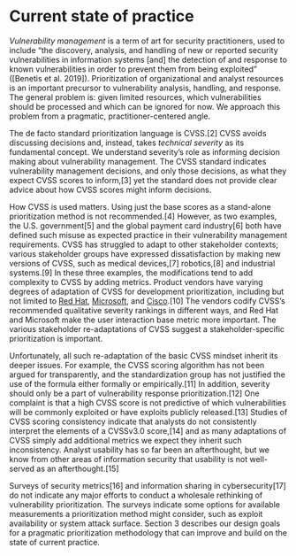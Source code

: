

# Current state of practice

*Vulnerability management* is a term of art for security practitioners, used to include “the discovery, analysis, and handling of new or reported security vulnerabilities in information systems \[and\] the detection of and response to known vulnerabilities in order to prevent them from being exploited” ([Benetis et al. 2019]). Prioritization of organizational and analyst resources is an important precursor to vulnerability analysis, handling, and response. The general problem is: given limited resources, which vulnerabilities should be processed and which can be ignored for now. We approach this problem from a pragmatic, practitioner-centered angle.

The de facto standard prioritization language is CVSS.\[2\] CVSS avoids discussing decisions and, instead, takes *technical severity* as its fundamental concept. We understand severity’s role as informing decision making about vulnerability management. The CVSS standard indicates vulnerability management decisions, and only those decisions, as what they expect CVSS scores to inform,\[3\] yet the standard does not provide clear advice about how CVSS scores might inform decisions.

How CVSS is used matters. Using just the base scores as a stand-alone prioritization method is not recommended.\[4\] However, as two examples, the U.S. government\[5\] and the global payment card industry\[6\] both have defined such misuse as expected practice in their vulnerability management requirements. CVSS has struggled to adapt to other stakeholder contexts; various stakeholder groups have expressed dissatisfaction by making new versions of CVSS, such as medical devices,\[7\] robotics,\[8\] and industrial systems.\[9\] In these three examples, the modifications tend to add complexity to CVSS by adding metrics. Product vendors have varying degrees of adaptation of CVSS for development prioritization, including but not limited to [Red Hat](https://access.redhat.com/security/updates/classification), [Microsoft](https://www.microsoft.com/en-us/msrc/security-update-severity-rating-system), and [Cisco](https://tools.cisco.com/security/center/resources/security_vulnerability_policy.html#asr).\[10\] The vendors codify CVSS’s recommended qualitative severity rankings in different ways, and Red Hat and Microsoft make the user interaction base metric more important. The various stakeholder re-adaptations of CVSS suggest a stakeholder-specific prioritization is important.

Unfortunately, all such re-adaptation of the basic CVSS mindset inherit its deeper issues. For example, the CVSS scoring algorithm has not been argued for transparently, and the standardization group has not justified the use of the formula either formally or empirically.\[11\] In addition, severity should only be a part of vulnerability response prioritization.\[12\] One complaint is that a high CVSS score is not predictive of which vulnerabilities will be commonly exploited or have exploits publicly released.\[13\] Studies of CVSS scoring consistency indicate that analysts do not consistently interpret the elements of a CVSSv3.0 score,\[14\] and as many adaptations of CVSS simply add additional metrics we expect they inherit such inconsistency. Analyst usability has so far been an afterthought, but we know from other areas of information security that usability is not well-served as an afterthought.\[15\]

Surveys of security metrics\[16\] and information sharing in cybersecurity\[17\] do not indicate any major efforts to conduct a wholesale rethinking of vulnerability prioritization. The surveys indicate some options for available measurements a prioritization method might consider, such as exploit availability or system attack surface.  Section 3 describes our design goals for a pragmatic prioritization methodology that can improve and build on the state of current practice.  
